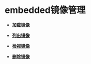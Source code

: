 # embedded镜像管理<a name="ZH-CN_TOPIC_0184808131"></a>

-   **[加载镜像](加载镜像-3.md)**  

-   **[列出镜像](列出镜像-4.md)**  

-   **[检视镜像](检视镜像-5.md)**  

-   **[删除镜像](删除镜像-6.md)**  


